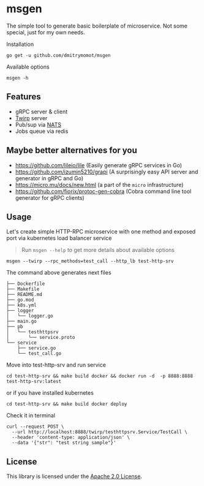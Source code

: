 # msgen

The simple tool to generate basic boilerplate of microservice. Not some special, just for my own needs.

Installation
```
go get -u github.com/dmitrymomot/msgen
```

Available options
```
msgen -h
```

## Features

* gRPC server & client
* [Twirp](https://github.com/twitchtv/twirp) server
* Pub/sup via [NATS](https://nats.io)
* Jobs queue via redis

## Maybe better alternatives for you

* https://github.com/lileio/lile (Easily generate gRPC services in Go)
* https://github.com/izumin5210/grapi (A surprisingly easy API server and generator in gRPC and Go)
* https://micro.mu/docs/new.html (a part of the `micro` infrastructure)
* https://github.com/fiorix/protoc-gen-cobra (Cobra command line tool generator for gRPC clients)

## Usage

Let's create simple HTTP-RPC microservice with one method and exposed port via kubernetes load balancer service
> Run `msgen --help` to get more details about available options
```
msgen --twirp --rpc_methods=test_call --http_lb test-http-srv
```
The command above generates next files
```
├── Dockerfile
├── Makefile
├── README.md
├── go.mod
├── k8s.yml
├── logger
│   └── logger.go
├── main.go
├── pb
│   └── testhttpsrv
│       └── service.proto
└── service
    ├── service.go
    └── test_call.go
```
Move into test-http-srv and run service
```
cd test-http-srv && make build docker && docker run -d  -p 8888:8888 test-http-srv:latest
```
or if you have installed kubernetes
```
cd test-http-srv && make build docker deploy
```
Check it in terminal
```
curl --request POST \
  --url http://localhost:8888/twirp/testhttpsrv.Service/TestCall \
  --header 'content-type: application/json' \
  --data '{"str": "test string sample"}'
```

## License

This library is licensed under the [Apache 2.0 License](https://github.com/dmitrymomot/msgen/blob/master/LICENSE).
